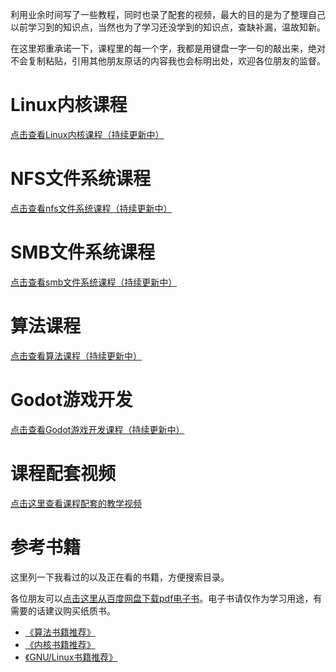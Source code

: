 利用业余时间写了一些教程，同时也录了配套的视频，最大的目的是为了整理自己以前学习到的知识点，当然也为了学习还没学到的知识点，查缺补漏，温故知新。

在这里郑重承诺一下，课程里的每一个字，我都是用键盘一字一句的敲出来，绝对不会复制粘贴，引用其他朋友原话的内容我也会标明出处，欢迎各位朋友的监督。

# Linux内核课程

[点击查看Linux内核课程（持续更新中）](https://chenxiaosong.com/course/kernel/kernel.html)

# NFS文件系统课程

[点击查看nfs文件系统课程（持续更新中）](https://chenxiaosong.com/courses/nfs/nfs.html)

# SMB文件系统课程

[点击查看smb文件系统课程（持续更新中）](https://chenxiaosong.com/courses/smb/smb.html)

# 算法课程

[点击查看算法课程（持续更新中）](https://chenxiaosong.com/course/algorithm/algorithm.html)

# Godot游戏开发

[点击查看Godot游戏开发课程（持续更新中）](https://chenxiaosong.com/course/godot/godot.html)

# 课程配套视频

[点击这里查看课程配套的教学视频](https://chenxiaosong.com/video.html)

# 参考书籍

这里列一下我看过的以及正在看的书籍，方便搜索目录。

各位朋友可以[点击这里从百度网盘下载pdf电子书](https://chenxiaosong.com/baidunetdisk)。电子书请仅作为学习用途，有需要的话建议购买纸质书。

- [《算法书籍推荐》](https://chenxiaosong.com/course/algorithm/book.html)
- [《内核书籍推荐》](https://chenxiaosong.com/course/kernel/book.html)
- [《GNU/Linux书籍推荐》](https://chenxiaosong.com/course/gnu-linux/book.html)

